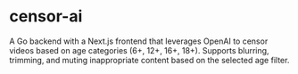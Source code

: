 # censor-ai
A Go backend with a Next.js frontend that leverages OpenAI to censor videos based on age categories (6+, 12+, 16+, 18+). Supports blurring, trimming, and muting inappropriate content based on the selected age filter.
